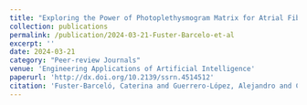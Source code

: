 ```yaml
---
title: "Exploring the Power of Photoplethysmogram Matrix for Atrial Fibrillation Detection with Integrated Explainability"
collection: publications
permalink: /publication/2024-03-21-Fuster-Barcelo-et-al
excerpt: ''
date: 2024-03-21
category: "Peer-review Journals"
venue: 'Engineering Applications of Artificial Intelligence'
paperurl: 'http://dx.doi.org/10.2139/ssrn.4514512'
citation: 'Fuster-Barceló, Caterina and Guerrero-López, Alejandro and Camara, Carmen and Peris-Lopez, Pedro, Exploring the Power of Ppg Matrix for Atrial Fibrillation Detection with Integrated Explainability. Available at SSRN. Submitted to Computer Methods and Programs in Biomedicine. Pending to upload preprint.'
---
```

